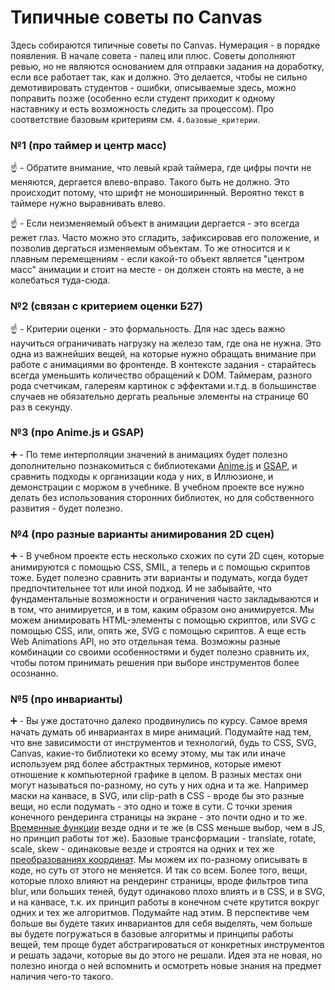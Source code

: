 # Типичные советы по Canvas

Здесь собираются типичные советы по Canvas. Нумерация - в порядке появления. В начале совета - палец или плюс. Советы дополняют ревью, но не являются основанием для отправки задания на доработку, если все работает так, как и должно. Это делается, чтобы не сильно демотивировать студентов - ошибки, описываемые здесь, можно поправить позже (особенно если студент приходит к одному наставнику и есть возможность следить за процессом). Про соответствие базовым критериям см. `4.базовые_критерии`.


### №1 (про таймер и центр масс)

:point_up: - Обратите внимание, что левый край таймера, где цифры почти не меняются, дергается влево-вправо. Такого быть не должно. Это происходит потому, что шрифт не моноширинный. Вероятно текст в таймере нужно выравнивать влево.

:point_up: - Если неизменяемый объект в анимации дергается - это всегда режет глаз. Часто можно это сгладить, зафиксировав его положение, и позволив дергаться изменяемым объектам. То же относится и к плавным перемещениям - если какой-то объект является "центром масс" анимации и стоит на месте - он должен стоять на месте, а не колебаться туда-сюда.


### №2 (связан с критерием оценки Б27)

:point_up: - Критерии оценки - это формальность. Для нас здесь важно научиться ограничивать нагрузку на железо там, где она не нужна. Это одна из важнейших вещей, на которые нужно обращать внимание при работе с анимациями во фронтенде. В контексте задания - старайтесь всегда уменьшить количество обращений к DOM. Таймерам, разного рода счетчикам, галереям картинок с эффектами и.т.д. в большинстве случаев не обязательно дергать реальные элементы на странице 60 раз в секунду.


### №3 (про Anime.js и GSAP)

:heavy_plus_sign: - По теме интерполяции значений в анимациях будет полезно дополнительно познакомиться с библиотеками [Anime.js](https://animejs.com/) и [GSAP](https://greensock.com/gsap/), и сравнить подходы к организации кода у них, в Иллюзионе, и демонстрации с моржом в учебнике. В учебном проекте все нужно делать без использования сторонних библиотек, но для собственного развития - будет полезно.


### №4 (про разные варианты анимирования 2D сцен)

:heavy_plus_sign: - В учебном проекте есть несколько схожих по сути 2D сцен, которые анимируются с помощью CSS, SMIL, а теперь и с помощью скриптов тоже. Будет полезно сравнить эти варианты и подумать, когда будет предпочтительнее тот или иной подход. И не забывайте, что фундаментальные возможности и ограничения часто закладываются и в том, что анимируется, и в том, каким образом оно анимируется. Мы можем анимировать HTML-элементы с помощью скриптов, или SVG с помощью CSS, или, опять же, SVG с помощью скриптов. А еще есть Web Animations API, но это отдельная тема. Возможны разные комбинации со своими особенностями и будет полезно сравнить их, чтобы потом принимать решения при выборе инструментов более осознанно.


### №5 (про инварианты)

:heavy_plus_sign: - Вы уже достаточно далеко продвинулись по курсу. Самое время начать думать об инвариантах в мире анимаций. Подумайте над тем, что вне зависимости от инструментов и технологий, будь то CSS, SVG, Canvas, какие-то библиотеки ко всему этому, мы так или иначе используем ряд более абстрактных терминов, которые имеют отношение к компьютерной графике в целом. В разных местах они могут называться по-разному, но суть у них одна и та же. Например маски на канвасе, в SVG, или clip-path в CSS - вроде бы это разные вещи, но если подумать - это одно и тоже в сути. С точки зрения конечного рендеринга страницы на экране - это почти одно и то же. [Временные функции](https://habr.com/ru/post/518006/) везде одни и те же (в CSS меньше выбор, чем в JS, но принцип работы тот же). Базовые трансформации - translate, rotate, scale, skew - одинаковые везде и строятся на одних и тех же [преобразованиях координат](https://habr.com/ru/post/520078/). Мы можем их по-разному описывать в коде, но суть от этого не меняется. И так со всем. Более того, вещи, которые плохо влияют на рендеринг страницы, вроде фильтров типа blur, или больших теней, будут одинаково плохо влиять и в CSS, и в SVG, и на канвасе, т.к. их принцип работы в конечном счете крутится вокруг одних и тех же алгоритмов. Подумайте над этим. В перспективе чем больше вы будете таких инвариантов для себя выделять, чем больше вы будете погружаться в базовые алгоритмы и принципы работы вещей, тем проще будет абстрагироваться от конкретных инструментов и решать задачи, которые вы до этого не решали. Идея эта не новая, но полезно иногда о ней вспомнить и осмотреть новые знания на предмет наличия чего-то такого.

